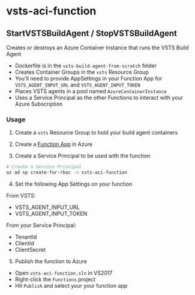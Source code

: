 # vsts-aci-function

## StartVSTSBuildAgent / StopVSTSBuildAgent

Creates or destroys an Azure Container Instance that runs the VSTS Build Agent

* Dockerfile is in the `vsts-build-agent-from-scratch` folder
* Creates Container Groups in the `vsts` Resource Group
* You'll need to provide AppSettings in your Function App for `VSTS_AGENT_INPUT_URL` and `VSTS_AGENT_INPUT_TOKEN`
* Places VSTS agents in a pool named `AzureContainerInstance`
* Uses a Service Principal as the other Functions to interact with your Azure Subscription

### Usage

1. Create a `vsts` Resource Group to hold your build agent containers

2. Create a [Function App](https://docs.microsoft.com/en-us/azure/azure-functions/) in Azure

3. Create a Service Principal to be used with the function

```bash
# Create a Service Principal
az ad sp create-for-rbac -n vsts-aci-function
```

4. Set the following App Settings on your function

From VSTS:

* VSTS_AGENT_INPUT_URL
* VSTS_AGENT_INPUT_TOKEN

From your Service Principal:

* TenantId
* ClientId
* ClientSecret

5. Publish the function to Azure

* Open `vsts-aci-function.sln` in VS2017
* Right-click the `Functions` project
* Hit `Publish` and select your your function app